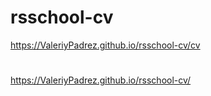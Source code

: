 # rsschool-cv
https://ValeriyPadrez.github.io/rsschool-cv/cv
#
https://ValeriyPadrez.github.io/rsschool-cv/
